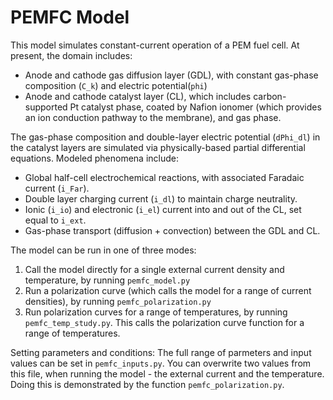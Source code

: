 # PEMFC Model

This model simulates constant-current operation of a PEM fuel cell.  At present, the domain includes:
- Anode and cathode gas diffusion layer (GDL), with constant gas-phase composition (`C_k`) and electric potential(`phi`)
- Anode and cathode catalyst layer (CL), which includes carbon-supported Pt catalyst phase, coated by Nafion ionomer (which provides an ion conduction pathway to the membrane), and gas phase.

The gas-phase composition and double-layer electric potential (`dPhi_dl`) in the catalyst layers are simulated via physically-based partial differential equations.  Modeled phenomena include:
- Global half-cell electrochemical reactions, with associated Faradaic current (`i_Far`).
- Double layer charging current (`i_dl`) to maintain charge neutrality.
- Ionic (`i_io`) and electronic (`i_el`) current into and out of the CL, set equal to `i_ext`.
- Gas-phase transport (diffusion + convection) between the GDL and CL.

The model can be run in one of three modes:
1. Call the model directly for a single external current density and temperature, by running `pemfc_model.py`
2. Run a polarization curve (which calls the model for a range of current densities), by running `pemfc_polarization.py`
3. Run polarization curves for a range of temperatures, by running `pemfc_temp_study.py`.  This calls the polarization curve function for a range of temperatures.

Setting parameters and conditions:
The full range of parmeters and input values can be set in `pemfc_inputs.py`. You can overwrite two values from this file, when running the model - the external current and the temperature.  Doing this is demonstrated by the function `pemfc_polarization.py`.
